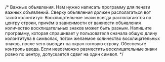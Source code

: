 /*
 Важные объявления.
Нам нужно написать программу для печати важных объявлений. Сверху объявления должен располагаться вот такой колонтитул:
Восклицательные знаки всегда располагаются по центру строки, причём в зависимости от важности объявления количество
восклицательных знаков может быть разным. Напишите программу, которая спрашивает у пользователя сначала общую длину колонтитула
в символах, потом желаемое количество восклицательных знаков, после чего выводит на экран готовую строку. Обеспечьте контроль ввода.
Если невозможно разместить восклицательные знаки ровно по центру, допускается сдвиг на один символ.
*/